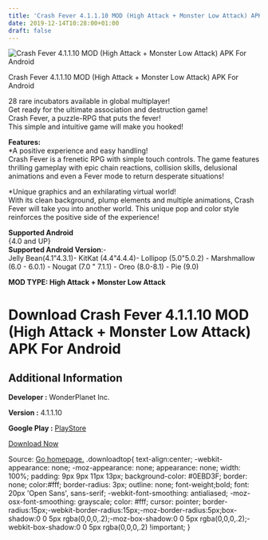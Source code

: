 ```yaml
---
title: 'Crash Fever 4.1.1.10 MOD (High Attack + Monster Low Attack) APK For Android'
date: 2019-12-14T10:28:00+01:00
draft: false
---
```


![Crash Fever 4.1.1.10 MOD (High Attack + Monster Low Attack) APK For Android](https://i0.wp.com/apkhome.net/wp-content/uploads/2019/11/Crash-Fever-1.png "Crash Fever 4.1.1.10 MOD (High Attack + Monster Low Attack) APK For Android")

  

Crash Fever 4.1.1.10 MOD (High Attack + Monster Low Attack) APK For Android

28 rare incubators available in global multiplayer!  
Get ready for the ultimate association and destruction game!  
Crash Fever, a puzzle-RPG that puts the fever!  
This simple and intuitive game will make you hooked!

**Features:**  
\*A positive experience and easy handling!  
Crash Fever is a frenetic RPG with simple touch controls. The game features thrilling gameplay with epic chain reactions, collision skills, delusional animations and even a Fever mode to return desperate situations!

\*Unique graphics and an exhilarating virtual world!  
With its clean background, plump elements and multiple animations, Crash Fever will take you into another world. This unique pop and color style reinforces the positive side of the experience!

**Supported Android**  
{4.0 and UP}  
**Supported Android Version**:-  
Jelly Bean(4.1"4.3.1)- KitKat (4.4"4.4.4)- Lollipop (5.0"5.0.2) - Marshmallow (6.0 - 6.0.1) - Nougat (7.0 " 7.1.1) - Oreo (8.0-8.1) - Pie (9.0)

**MOD TYPE: High Attack + Monster Low Attack**

Download Crash Fever 4.1.1.10 MOD (High Attack + Monster Low Attack) APK For Android
====================================================================================

Additional Information
----------------------

**Developer :** WonderPlanet Inc.

**Version :** 4.1.1.10

**Google Play :** [PlayStore](https://play.google.com/store/apps/details?id=com.wonderplanet.CrashFever)

  

[Download Now](https://store4app.co/post/crash-fever-4-1-1-10-mod-high-attack-monster-low-attack-apk-for-android_1574782129)

  
Source: [Go homepage.](https://store4app.co/post/crash-fever-4-1-1-10-mod-high-attack-monster-low-attack-apk-for-android_1574782129) .downloadtop{ text-align:center; -webkit-appearance: none; -moz-appearance: none; appearance: none; width: 100%; padding: 9px 9px 11px 13px; background-color: #0EBD3F; border: none; color:#fff; border-radius: 3px; outline: none; font-weight;bold; font: 20px 'Open Sans', sans-serif; -webkit-font-smoothing: antialiased; -moz-osx-font-smoothing: grayscale; color: #fff; cursor: pointer; border-radius:15px;-webkit-border-radius:15px;-moz-border-radius:5px;box-shadow:0 0 5px rgba(0,0,0,.2);-moz-box-shadow:0 0 5px rgba(0,0,0,.2);-webkit-box-shadow:0 0 5px rgba(0,0,0,.2) !important; }